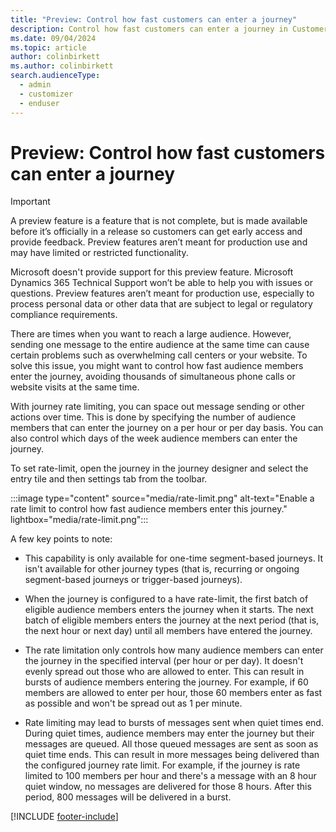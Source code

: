 ```yaml
---
title: "Preview: Control how fast customers can enter a journey"
description: Control how fast customers can enter a journey in Customer Insights - Journeys
ms.date: 09/04/2024
ms.topic: article
author: colinbirkett
ms.author: colinbirkett
search.audienceType: 
  - admin
  - customizer
  - enduser
---
```


# Preview: Control how fast customers can enter a journey

> [!IMPORTANT]
> A preview feature is a feature that is not complete, but is made available before it’s officially in a release so customers can get early access and provide feedback. Preview features aren’t meant for production use and may have limited or restricted functionality.
> 
> Microsoft doesn't provide support for this preview feature. Microsoft Dynamics 365 Technical Support won’t be able to help you with issues or questions. Preview features aren’t meant for production use, especially to process personal data or other data that are subject to legal or regulatory compliance requirements.

There are times when you want to reach a large audience. However, sending one message to the entire audience at the same time can cause certain problems such as overwhelming  call centers or your website. To solve this issue, you might want to control how fast audience members enter the journey, avoiding thousands of simultaneous phone calls or website visits at the same time.

With journey rate limiting, you can space out message sending or other actions over time. This is done by specifying the number of audience members that can enter the journey on a per hour or per day basis. You can also control which days of the week audience members can enter the journey.  

To set rate-limit, open the journey in the journey designer and select the entry tile and then settings tab from the toolbar.

:::image type="content" source="media/rate-limit.png" alt-text="Enable a rate limit to control how fast audience members enter this journey." lightbox="media/rate-limit.png":::

A few key points to note:

* This capability is only available for one-time segment-based journeys. It isn't available for other journey types (that is, recurring or ongoing segment-based journeys or trigger-based journeys).  

* When the journey is configured to a have rate-limit, the first batch of eligible audience members enters the journey when it starts. The next batch of eligible members enters the journey at the next period (that is, the next hour or next day) until all members have entered the journey.

* The rate limitation only controls how many audience members can enter the journey in the specified interval (per hour or per day). It doesn't evenly spread out those who are allowed to enter. This can result in bursts of audience members entering the journey. For example, if 60 members are allowed to enter per hour, those 60 members enter as fast as possible and won't be spread out as 1 per minute.

* Rate limiting may lead to bursts of messages sent when quiet times end. During quiet times, audience members may enter the journey but their messages are queued. All those queued messages are sent as soon as quiet time ends. This can result in more messages being delivered than the configured journey rate limit. For example, if the journey is rate limited to 100 members per hour and there's a message with an 8 hour quiet window, no messages are delivered for those 8 hours. After this period, 800 messages will be delivered in a burst.

[!INCLUDE [footer-include](./includes/footer-banner.md)]
